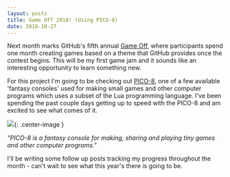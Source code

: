 ```yaml
---
layout: posts
title: Game Off 2018! (Using PICO-8)
date: 2018-10-27
---
```


Next month marks GitHub's fifth annual [Game Off](https://itch.io/jam/game-off-2018), where participants spend one
month creating games based on a theme that GitHub provides once the contest begins. This will be my first game jam
and it sounds like an interesting opportunity to learn something new.

For this project I'm going to be checking out [PICO-8](https://www.lexaloffle.com/pico-8.php), one of a few available
'fantasy consoles' used for making small games and other computer programs which uses a subset of the Lua programming
language. I've been spending the past couple days getting up to speed with the PICO-8 and am excited to see what
comes of it.

![](https://chadramsey.github.io/assets/images/2018/pico_8_gameoff.gif){: .center-image }

*"PICO-8 is a fantasy console for making, sharing and playing tiny games and other computer programs."*

I'll be writing some follow up posts tracking my progress throughout the month - can't wait to see what this year's
there is going to be.

